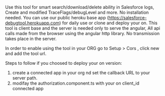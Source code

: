 Use this tool for smart search/download/delete ability in Salesforce logs,
Create and modified TraceFlags/debugLevel and more.
No installation needed.
You can use our public heroku base app (https://salesforce-debugtool.herokuapp.com) for daily use or clone and deploy your on.
This tool is client base and the server is needed only to serve the angular,
All api calls made from the browser using the angular http library.
No transmission takes place in the server.

In order to enable using the tool in your ORG go to Setup > Cors , click new and add the tool url.

Steps to follow if you choosed to deploy your on version:
1. create a connected app in your org nd set the callback URL to your server path.
2. modifay the authorization.component.ts with your on client_id connected app

